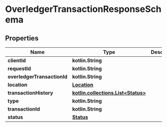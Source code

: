 
# OverledgerTransactionResponseSchema

## Properties
Name | Type | Description | Notes
------------ | ------------- | ------------- | -------------
**clientId** | **kotlin.String** |  |  [optional]
**requestId** | **kotlin.String** |  |  [optional]
**overledgerTransactionId** | **kotlin.String** |  |  [optional]
**location** | [**Location**](Location.md) |  |  [optional]
**transactionHistory** | [**kotlin.collections.List&lt;Status&gt;**](Status.md) |  |  [optional]
**type** | **kotlin.String** |  |  [optional]
**transactionId** | **kotlin.String** |  |  [optional]
**status** | [**Status**](Status.md) |  |  [optional]



